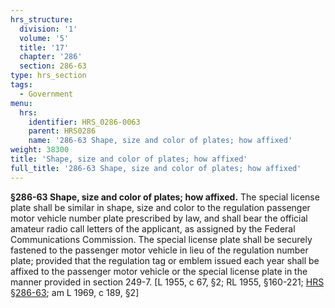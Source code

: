 ```yaml
---
hrs_structure:
  division: '1'
  volume: '5'
  title: '17'
  chapter: '286'
  section: 286-63
type: hrs_section
tags:
  - Government
menu:
  hrs:
    identifier: HRS_0286-0063
    parent: HRS0286
    name: '286-63 Shape, size and color of plates; how affixed'
weight: 38300
title: 'Shape, size and color of plates; how affixed'
full_title: '286-63 Shape, size and color of plates; how affixed'
---
```

**§286-63 Shape, size and color of plates; how affixed.** The special license plate shall be similar in shape, size and color to the regulation passenger motor vehicle number plate prescribed by law, and shall bear the official amateur radio call letters of the applicant, as assigned by the Federal Communications Commission. The special license plate shall be securely fastened to the passenger motor vehicle in lieu of the regulation number plate; provided that the regulation tag or emblem issued each year shall be affixed to the passenger motor vehicle or the special license plate in the manner provided in section 249-7\. [L 1955, c 67, §2; RL 1955, §160-221; [HRS §286-63](/title-17/chapter-286/section-286-63/); am L 1969, c 189, §2]